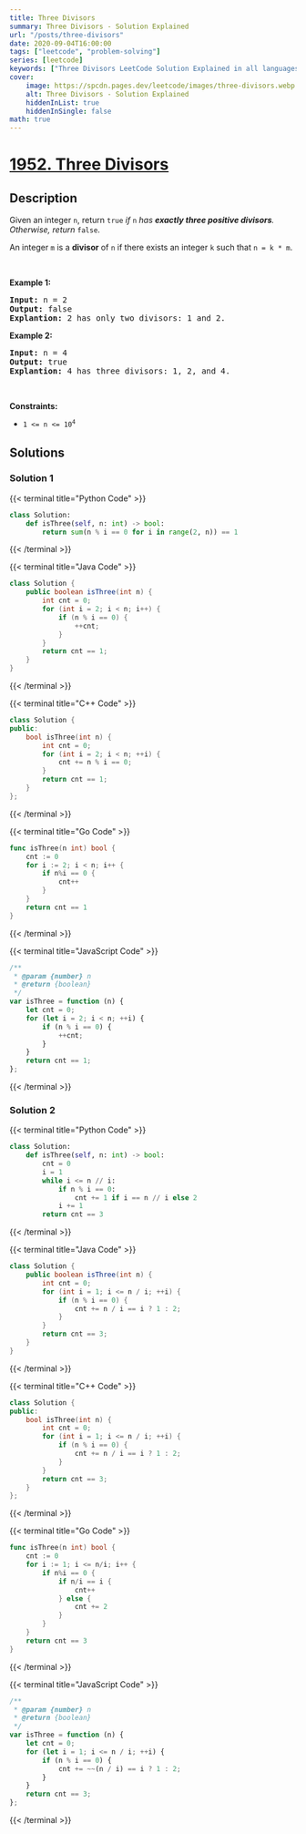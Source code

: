 ```yaml
---
title: Three Divisors
summary: Three Divisors - Solution Explained
url: "/posts/three-divisors"
date: 2020-09-04T16:00:00
tags: ["leetcode", "problem-solving"]
series: [leetcode]
keywords: ["Three Divisors LeetCode Solution Explained in all languages", "1952", "leetcode question 1952", "Three Divisors", "LeetCode", "leetcode solution in Python3 C++ Java Go PHP Ruby Swift TypeScript Rust C# JavaScript C", "GeeksforGeeks", "InterviewBit", "Coding Ninjas", "HackerRank", "HackerEarth", "CodeChef", "TopCoder", "AlgoExpert", "freeCodeCamp", "Codeforces", "GitHub", "AtCoder", "Samir Paul"]
cover:
    image: https://spcdn.pages.dev/leetcode/images/three-divisors.webp
    alt: Three Divisors - Solution Explained
    hiddenInList: true
    hiddenInSingle: false
math: true
---
```



# [1952. Three Divisors](https://leetcode.com/problems/three-divisors)


## Description

<p>Given an integer <code>n</code>, return <code>true</code><em> if </em><code>n</code><em> has <strong>exactly three positive divisors</strong>. Otherwise, return </em><code>false</code>.</p>

<p>An integer <code>m</code> is a <strong>divisor</strong> of <code>n</code> if there exists an integer <code>k</code> such that <code>n = k * m</code>.</p>

<p>&nbsp;</p>
<p><strong class="example">Example 1:</strong></p>

<pre>
<strong>Input:</strong> n = 2
<strong>Output:</strong> false
<strong>Explantion:</strong> 2 has only two divisors: 1 and 2.
</pre>

<p><strong class="example">Example 2:</strong></p>

<pre>
<strong>Input:</strong> n = 4
<strong>Output:</strong> true
<strong>Explantion:</strong> 4 has three divisors: 1, 2, and 4.
</pre>

<p>&nbsp;</p>
<p><strong>Constraints:</strong></p>

<ul>
	<li><code>1 &lt;= n &lt;= 10<sup>4</sup></code></li>
</ul>

## Solutions

### Solution 1

<!-- tabs:start -->

{{< terminal title="Python Code" >}}
```python
class Solution:
    def isThree(self, n: int) -> bool:
        return sum(n % i == 0 for i in range(2, n)) == 1
```
{{< /terminal >}}

{{< terminal title="Java Code" >}}
```java
class Solution {
    public boolean isThree(int n) {
        int cnt = 0;
        for (int i = 2; i < n; i++) {
            if (n % i == 0) {
                ++cnt;
            }
        }
        return cnt == 1;
    }
}
```
{{< /terminal >}}

{{< terminal title="C++ Code" >}}
```cpp
class Solution {
public:
    bool isThree(int n) {
        int cnt = 0;
        for (int i = 2; i < n; ++i) {
            cnt += n % i == 0;
        }
        return cnt == 1;
    }
};
```
{{< /terminal >}}

{{< terminal title="Go Code" >}}
```go
func isThree(n int) bool {
	cnt := 0
	for i := 2; i < n; i++ {
		if n%i == 0 {
			cnt++
		}
	}
	return cnt == 1
}
```
{{< /terminal >}}

{{< terminal title="JavaScript Code" >}}
```js
/**
 * @param {number} n
 * @return {boolean}
 */
var isThree = function (n) {
    let cnt = 0;
    for (let i = 2; i < n; ++i) {
        if (n % i == 0) {
            ++cnt;
        }
    }
    return cnt == 1;
};
```
{{< /terminal >}}

<!-- tabs:end -->

### Solution 2

<!-- tabs:start -->

{{< terminal title="Python Code" >}}
```python
class Solution:
    def isThree(self, n: int) -> bool:
        cnt = 0
        i = 1
        while i <= n // i:
            if n % i == 0:
                cnt += 1 if i == n // i else 2
            i += 1
        return cnt == 3
```
{{< /terminal >}}

{{< terminal title="Java Code" >}}
```java
class Solution {
    public boolean isThree(int n) {
        int cnt = 0;
        for (int i = 1; i <= n / i; ++i) {
            if (n % i == 0) {
                cnt += n / i == i ? 1 : 2;
            }
        }
        return cnt == 3;
    }
}
```
{{< /terminal >}}

{{< terminal title="C++ Code" >}}
```cpp
class Solution {
public:
    bool isThree(int n) {
        int cnt = 0;
        for (int i = 1; i <= n / i; ++i) {
            if (n % i == 0) {
                cnt += n / i == i ? 1 : 2;
            }
        }
        return cnt == 3;
    }
};
```
{{< /terminal >}}

{{< terminal title="Go Code" >}}
```go
func isThree(n int) bool {
	cnt := 0
	for i := 1; i <= n/i; i++ {
		if n%i == 0 {
			if n/i == i {
				cnt++
			} else {
				cnt += 2
			}
		}
	}
	return cnt == 3
}
```
{{< /terminal >}}

{{< terminal title="JavaScript Code" >}}
```js
/**
 * @param {number} n
 * @return {boolean}
 */
var isThree = function (n) {
    let cnt = 0;
    for (let i = 1; i <= n / i; ++i) {
        if (n % i == 0) {
            cnt += ~~(n / i) == i ? 1 : 2;
        }
    }
    return cnt == 3;
};
```
{{< /terminal >}}

<!-- tabs:end -->

<!-- end -->
